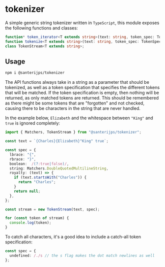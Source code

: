 # tokenizer

A simple generic string tokenizer written in `TypeScript`, this module exposes the following functions and classes:

```typescript
function* token_iterator<T extends string>(text: string, token_spec: TokenSpecification<T>);
function tokenize<T extends string>(text: string, token_spec: TokenSpecification<T>);
class TokenStream<T extends string>;
```

## Usage

```bash
npm i @santerijps/tokenizer
```

The API functions always take in a string as a parameter that should be tokenized, as well as a token specification that specifies the different tokens that will be matched. If the token specification is empty, then nothing will be returned, as only matched tokens are returned. This should be remembered as there might be some tokens that are "forgotten" and not checked, causing there to be characters in the string that are never handled.

In the example below, `Elizabeth` and the whitespace between `"King"` and `true` is ignored completely:

```typescript
import { Matchers, TokenStream } from "@santerijps/tokenizer";

const text = `{Charles}{Elizabeth}"King" true`;

const spec = {
  lbrace: "{",
  rbrace: "}",
  boolean:  /(?:true|false)/,
  string: Matchers.DoubleQuotedMultilineString,
  royalty: (text) => {
    if (text.startsWith("Charles")) {
      return "Charles";
    }
    return null;
  },
};

const stream = new TokenStream(text, spec);

for (const token of stream) {
  console.log(token);
}
```

To catch all characters, it's a good idea to include a catch-all token specification:

```typescript
const spec = {
  undefined: /./s // the s flag makes the dot match newlines as well
};
```
